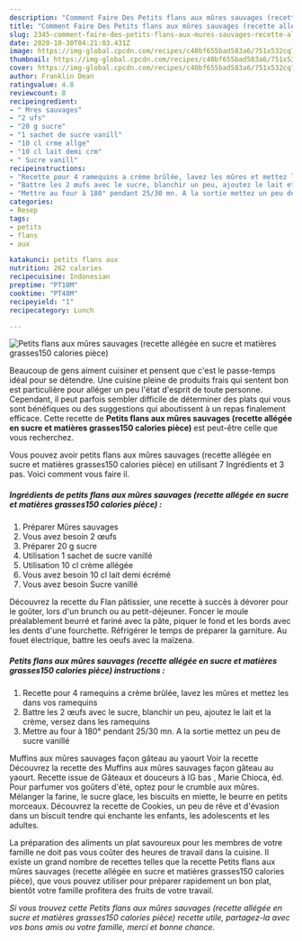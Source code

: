 ```yaml
---
description: "Comment Faire Des Petits flans aux mûres sauvages (recette allégée en sucre et matières grasses150 calories pièce)"
title: "Comment Faire Des Petits flans aux mûres sauvages (recette allégée en sucre et matières grasses150 calories pièce)"
slug: 2345-comment-faire-des-petits-flans-aux-mures-sauvages-recette-allegee-en-sucre-et-matieres-grasses150-calories-piece
date: 2020-10-30T04:21:03.431Z
image: https://img-global.cpcdn.com/recipes/c40bf655bad583a6/751x532cq70/petits-flans-aux-mures-sauvages-recette-allegee-en-sucre-et-matieres-grasses150-calories-piece-photo-principale-de-la-recette.jpg
thumbnail: https://img-global.cpcdn.com/recipes/c40bf655bad583a6/751x532cq70/petits-flans-aux-mures-sauvages-recette-allegee-en-sucre-et-matieres-grasses150-calories-piece-photo-principale-de-la-recette.jpg
cover: https://img-global.cpcdn.com/recipes/c40bf655bad583a6/751x532cq70/petits-flans-aux-mures-sauvages-recette-allegee-en-sucre-et-matieres-grasses150-calories-piece-photo-principale-de-la-recette.jpg
author: Franklin Dean
ratingvalue: 4.8
reviewcount: 8
recipeingredient:
- " Mres sauvages"
- "2 ufs"
- "20 g sucre"
- "1 sachet de sucre vanill"
- "10 cl crme allge"
- "10 cl lait demi crm"
- " Sucre vanill"
recipeinstructions:
- "Recette pour 4 ramequins a crème brûlée, lavez les mûres et mettez les dans vos ramequins"
- "Battre les 2 œufs avec le sucre, blanchir un peu, ajoutez le lait et la crème, versez dans les ramequins"
- "Mettre au four à 180° pendant 25/30 mn. A la sortie mettez un peu de sucre vanillé"
categories:
- Resep
tags:
- petits
- flans
- aux

katakunci: petits flans aux 
nutrition: 262 calories
recipecuisine: Indonesian
preptime: "PT10M"
cooktime: "PT48M"
recipeyield: "1"
recipecategory: Lunch

---
```



![Petits flans aux mûres sauvages (recette allégée en sucre et matières grasses150 calories pièce)](https://img-global.cpcdn.com/recipes/c40bf655bad583a6/751x532cq70/petits-flans-aux-mures-sauvages-recette-allegee-en-sucre-et-matieres-grasses150-calories-piece-photo-principale-de-la-recette.jpg)

Beaucoup de gens aiment cuisiner et pensent que c'est le passe-temps idéal pour se détendre. Une cuisine pleine de produits frais qui sentent bon est particulière pour alléger un peu l'état d'esprit de toute personne. Cependant, il peut parfois sembler difficile de déterminer des plats qui vous sont bénéfiques ou des suggestions qui aboutissent à un repas finalement efficace. Cette recette de <strong> Petits flans aux mûres sauvages (recette allégée en sucre et matières grasses150 calories pièce) </strong> est peut-être celle que vous recherchez.

<!--inarticleads1-->

Vous pouvez avoir petits flans aux mûres sauvages (recette allégée en sucre et matières grasses150 calories pièce) en utilisant 7 Ingrédients et 3 pas. Voici comment vous faire il.

##### Ingrédients de petits flans aux mûres sauvages (recette allégée en sucre et matières grasses150 calories pièce) :

1. Préparer  Mûres sauvages
1. Vous avez besoin 2 œufs
1. Préparer 20 g sucre
1. Utilisation 1 sachet de sucre vanillé
1. Utilisation 10 cl crème allégée
1. Vous avez besoin 10 cl lait demi écrémé
1. Vous avez besoin  Sucre vanillé


Découvrez la recette du Flan pâtissier, une recette à succès à dévorer pour le goûter, lors d&#39;un brunch ou au petit-déjeuner. Foncer le moule préalablement beurré et fariné avec la pâte, piquer le fond et les bords avec les dents d&#39;une fourchette. Réfrigérer le temps de préparer la garniture. Au fouet électrique, battre les oeufs avec la maïzena. 

<!--inarticleads2-->

##### Petits flans aux mûres sauvages (recette allégée en sucre et matières grasses150 calories pièce) instructions :

1. Recette pour 4 ramequins a crème brûlée, lavez les mûres et mettez les dans vos ramequins
1. Battre les 2 œufs avec le sucre, blanchir un peu, ajoutez le lait et la crème, versez dans les ramequins
1. Mettre au four à 180° pendant 25/30 mn. A la sortie mettez un peu de sucre vanillé


Muffins aux mûres sauvages façon gâteau au yaourt Voir la recette Découvrez la recette des Muffins aux mûres sauvages façon gâteau au yaourt. Recette issue de Gâteaux et douceurs à IG bas , Marie Chioca, éd. Pour parfumer vos goûters d&#39;été, optez pour le crumble aux mûres. Mélanger la farine, le sucre glace, les biscuits en miette, le beurre en petits morceaux. Découvrez la recette de Cookies, un peu de rêve et d&#39;évasion dans un biscuit tendre qui enchante les enfants, les adolescents et les adultes. 

<!--inarticleads1-->

<p>
La préparation des aliments un plat savoureux pour les membres de votre famille ne doit pas vous coûter des heures de travail dans la cuisine. Il existe un grand nombre de recettes telles que la recette Petits flans aux mûres sauvages (recette allégée en sucre et matières grasses150 calories pièce), que vous pouvez utiliser pour préparer rapidement un bon plat, bientôt votre famille profitera des fruits de votre travail.
</p>

<p>
<i>Si vous trouvez cette Petits flans aux mûres sauvages (recette allégée en sucre et matières grasses150 calories pièce) recette utile, partagez-la avec vos bons amis ou votre famille, merci et bonne chance.</i>
</p>
